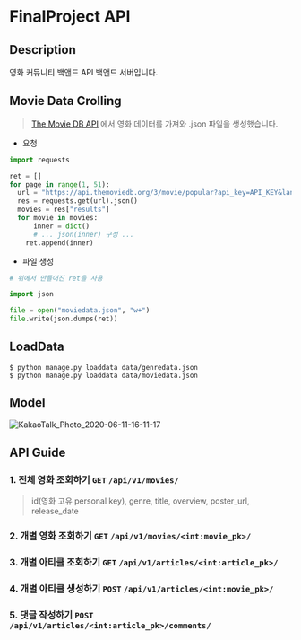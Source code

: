 # FinalProject API

## Description
영화 커뮤니티 백앤드 API 백앤드 서버입니다. 

## Movie Data Crolling

> [The Movie DB API]() 에서 영화 데이터를 가져와 .json 파일을 생성했습니다.

- 요청

```python
import requests

ret = []
for page in range(1, 51):
  url = "https://api.themoviedb.org/3/movie/popular?api_key=API_KEY&language=en-US&page=" + str(page)
  res = requests.get(url).json()
  movies = res["results"]
  for movie in movies:
      inner = dict()
      # ... json(inner) 구성 ...
    ret.append(inner)
```

- 파일 생성

```python
# 위에서 만들어진 ret을 사용

import json

file = open("moviedata.json", "w+")
file.write(json.dumps(ret))
```

## LoadData
```commandline
$ python manage.py loaddata data/genredata.json
$ python manage.py loaddata data/moviedata.json
```

## Model
![KakaoTalk_Photo_2020-06-11-16-11-17](https://user-images.githubusercontent.com/53211781/84362975-03ffcb80-ac09-11ea-92cd-13c5ee787be9.png)

## API Guide
### 1. 전체 영화 조회하기 `GET` `/api/v1/movies/`
> id(영화 고유 personal key), genre, title, overview, poster_url, release_date
> 

### 2. 개별 영화 조회하기 `GET` `/api/v1/movies/<int:movie_pk>/`

### 3. 개별 아티클 조회하기 `GET` `/api/v1/articles/<int:article_pk>/`

### 4. 개별 아티클 생성하기 `POST` `/api/v1/articles/<int:movie_pk>/`

### 5. 댓글 작성하기 `POST` `/api/v1/articles/<int:article_pk>/comments/`